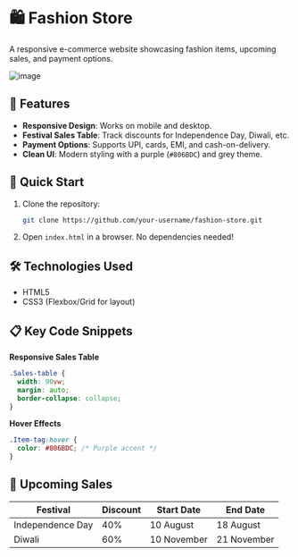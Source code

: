 # 🛍️ Fashion Store

A responsive e-commerce website showcasing fashion items, upcoming sales, and payment options.

![image](https://github.com/user-attachments/assets/74709792-2995-4bcc-a48d-ab1ac4e39be7)



## 🌟 Features
- **Responsive Design**: Works on mobile and desktop.
- **Festival Sales Table**: Track discounts for Independence Day, Diwali, etc.
- **Payment Options**: Supports UPI, cards, EMI, and cash-on-delivery.
- **Clean UI**: Modern styling with a purple (`#806BDC`) and grey theme.

## 🚀 Quick Start
1. Clone the repository:
   ```bash
   git clone https://github.com/your-username/fashion-store.git
   ```
2. Open `index.html` in a browser. No dependencies needed!

## 🛠️ Technologies Used
- HTML5
- CSS3 (Flexbox/Grid for layout)

## 📋 Key Code Snippets
**Responsive Sales Table**  
```css
.Sales-table {
  width: 90vw;
  margin: auto;
  border-collapse: collapse;
}
```

**Hover Effects**  
```css
.Item-tag:hover {
  color: #806BDC; /* Purple accent */
}
```

## 📅 Upcoming Sales
| Festival          | Discount | Start Date  | End Date    |
|-------------------|----------|-------------|-------------|
| Independence Day  | 40%      | 10 August   | 18 August   |
| Diwali            | 60%      | 10 November | 21 November |


